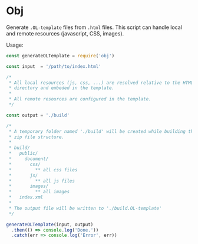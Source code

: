 
# Obj

Generate `.OL-template` files from `.html` files.
This script can handle local and remote resources (javascript, CSS, images).

Usage:
```javascript
const generateOLTemplate = require('obj')

const input  = '/path/to/index.html'

/*
 * All local resources (js, css, ...) are resolved relative to the HTML
 * directory and embeded in the template.
 *
 * All remote resources are configured in the template.
 */

const output = './build'

/*
 * A temporary folder named './build' will be created while building the
 * zip file structure.
 *
 * build/
 *   public/
 *     document/
 *       css/
 *         ** all css files
 *       js/
 *         ** all js files
 *       images/
 *         ** all images
 *   index.xml
 *
 * The output file will be written to './build.OL-template'
 */

generateOLTemplate(input, output)
  .then(() => console.log('Done.'))
  .catch(err => console.log('Error', err))

```
